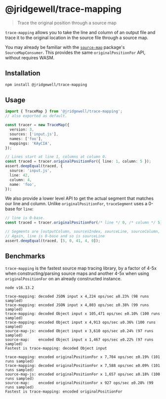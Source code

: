 # @jridgewell/trace-mapping

> Trace the original position through a source map

`trace-mapping` allows you to take the line and column of an output file and trace it to the
original location in the source file through a source map.

You may already be familiar with the [`source-map`][source-map] package's `SourceMapConsumer`. This
provides the same `originalPositionFor` API, without requires WASM.

## Installation

```sh
npm install @jridgewell/trace-mapping
```

## Usage

```typescript
import { TraceMap } from '@jridgewell/trace-mapping';
// also exported as default.

const tracer = new TraceMap({
  version: 3,
  sources: ['input.js'],
  names: ['foo'],
  mappings: 'KAyCIA',
});

// Lines start at line 1, columns at column 0.
const traced = tracer.originalPositionFor({ line: 1, column: 5 });
assert.deepEqual(traced, {
  source: 'input.js',
  line: 42,
  column: 4,
  name: 'foo',
});
```

We also provide a lower level API to get the actual segment that matches our line and column. Unlike
`originalPositionFor`, `traceSegment` uses a 0-base for `line`:

```typescript
// line is 0-base.
const traced = tracer.originalPositionFor(/* line */ 0, /* column */ 5);

// Segments are [outputColumn, sourcesIndex, sourceLine, sourceColumn, namesIndex]
// Again, line is 0-base and so is sourceLine
assert.deepEqual(traced, [5, 0, 41, 4, 0]);
```

## Benchmarks

`trace-mapping` is the fastest source map tracing library, by a factor of 4-5x when
constructing/parsing source maps and another 4-5x when using `originalPositionFor` on an already
constructed instance.

```
node v16.13.2

trace-mapping: decoded JSON input x 4,224 ops/sec ±0.23% (98 runs sampled)
trace-mapping: encoded JSON input x 4,803 ops/sec ±0.38% (99 runs sampled)
trace-mapping: decoded Object input x 105,471 ops/sec ±0.10% (100 runs sampled)
trace-mapping: encoded Object input x 4,913 ops/sec ±0.36% (100 runs sampled)
source-map-js: encoded Object input x 3,610 ops/sec ±0.24% (97 runs sampled)
source-map:    encoded Object input x 1,467 ops/sec ±0.22% (97 runs sampled)
Fastest is trace-mapping: decoded Object input

trace-mapping: encoded originalPositionFor x 7,704 ops/sec ±0.19% (101 runs sampled)
trace-mapping: decoded originalPositionFor x 7,588 ops/sec ±0.09% (101 runs sampled)
source-map-js: encoded originalPositionFor x 1,657 ops/sec ±0.18% (100 runs sampled)
source-map:    encoded originalPositionFor x 927 ops/sec ±0.28% (99 runs sampled)
Fastest is trace-mapping: encoded originalPositionFor
```

[source-map]: https://www.npmjs.com/package/source-map
